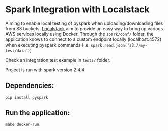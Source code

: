 # Spark Integration with Localstack

Aiming to enable local testing of pyspark when uploading/downloading files from S3 buckets.
[Localstack](https://localstack.cloud/) aim to provide an easy way to bring up various AWS services locally using Docker.
Through the `spark/conf/` folder, the application knows to connect to a custom endpoint locally (localhost:4572) when executing pyspark commands (i.e. `spark.read.json('s3://my-test/data')`)

Check an integration test example in `tests/` folder.

Project is run with spark version 2.4.4

## Dependencies:

```
pip install pyspark
```

## Run the application:

```
make docker-run
```
